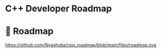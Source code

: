 # C++ Developer Roadmap


# :milky_way: Roadmap
https://github.com/Nyashuka/cpp_roadmap/blob/main/files/roadmap.svg